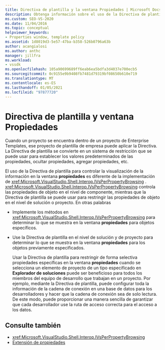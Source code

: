 ```yaml
---
title: Directiva de plantilla y la ventana Propiedades | Microsoft Docs
description: Obtenga información sobre el uso de la Directiva de plantilla para establecer los valores predeterminados para las propiedades, ocultar propiedades y agregar propiedades en el ventana Propiedades.
ms.custom: SEO-VS-2020
ms.date: 11/04/2016
ms.topic: conceptual
helpviewer_keywords:
- Properties window, template policy
ms.assetid: 1d8019d3-5e57-47ba-b358-526b0796a63b
author: acangialosi
ms.author: anthc
manager: jillfra
ms.workload:
- vssdk
ms.openlocfilehash: 105a90699689ff6eab6ea5bdfa3d4037e700ecb5
ms.sourcegitcommit: 0c9155e9b9408fb7481d79319bf08650b610e719
ms.translationtype: MT
ms.contentlocale: es-ES
ms.lasthandoff: 01/05/2021
ms.locfileid: "97877720"
---
```

# <a name="template-policy-and-the-properties-window"></a>Directiva de plantilla y ventana Propiedades
Cuando un proyecto se encuentra dentro de un proyecto de Enterprise Templates, ese proyecto de plantilla de empresa puede aplicar la Directiva. La Directiva de plantilla se convierte en un sistema de restricción que se puede usar para establecer los valores predeterminados de las propiedades, ocultar propiedades, agregar propiedades, etc.

 El uso de la Directiva de plantilla para controlar la visualización de la información en la ventana **propiedades** es diferente de la implementación de <xref:Microsoft.VisualStudio.Shell.Interop.IVsPerPropertyBrowsing> . <xref:Microsoft.VisualStudio.Shell.Interop.IVsPerPropertyBrowsing> controla las propiedades de objeto en el nivel de componente, mientras que la Directiva de plantilla se puede usar para restringir las propiedades de objeto en el nivel de solución o proyecto. En otras palabras

- Implemente los métodos en <xref:Microsoft.VisualStudio.Shell.Interop.IVsPerPropertyBrowsing> para determinar lo que se muestra en la ventana **propiedades** para objetos específicos.

- Use la Directiva de plantilla en el nivel de solución y de proyecto para determinar lo que se muestra en la ventana **propiedades** para los objetos previamente especificados.

  Usar la Directiva de plantilla para restringir de forma selectiva propiedades específicas en la ventana **propiedades** cuando se selecciona un elemento de proyecto de un tipo especificado en **Explorador de soluciones** puede ser beneficioso para todos los miembros del equipo de desarrollo que trabajan en un proyecto. Por ejemplo, mediante la Directiva de plantilla, puede configurar toda la información de la cadena de conexión en una base de datos para los desarrolladores y hacer que la cadena de conexión sea de solo lectura. De este modo, puede proporcionar una manera sencilla de garantizar que cada desarrollador use la ruta de acceso correcta para el acceso a los datos.

## <a name="see-also"></a>Consulte también
- <xref:Microsoft.VisualStudio.Shell.Interop.IVsPerPropertyBrowsing>
- [Extensión de propiedades](../../extensibility/internals/extending-properties.md)
